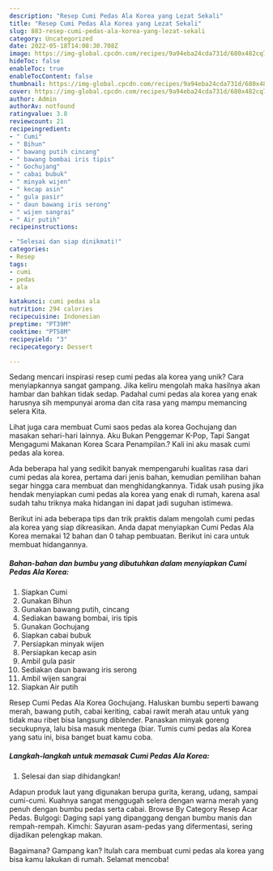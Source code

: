 ```yaml
---
description: "Resep Cumi Pedas Ala Korea yang Lezat Sekali"
title: "Resep Cumi Pedas Ala Korea yang Lezat Sekali"
slug: 883-resep-cumi-pedas-ala-korea-yang-lezat-sekali
category: Uncategorized
date: 2022-05-18T14:08:30.708Z
image: https://img-global.cpcdn.com/recipes/9a94eba24cda731d/680x482cq70/cumi-pedas-ala-korea-foto-resep-utama.jpg
hideToc: false
enableToc: true
enableTocContent: false
thumbnail: https://img-global.cpcdn.com/recipes/9a94eba24cda731d/680x482cq70/cumi-pedas-ala-korea-foto-resep-utama.jpg
cover: https://img-global.cpcdn.com/recipes/9a94eba24cda731d/680x482cq70/cumi-pedas-ala-korea-foto-resep-utama.jpg
author: Admin
authorAv: notfound
ratingvalue: 3.8
reviewcount: 21
recipeingredient:
- " Cumi"
- " Bihun"
- " bawang putih cincang"
- " bawang bombai iris tipis"
- " Gochujang"
- " cabai bubuk"
- " minyak wijen"
- " kecap asin"
- " gula pasir"
- " daun bawang iris serong"
- " wijen sangrai"
- " Air putih"
recipeinstructions:

- "Selesai dan siap dinikmati!"
categories:
- Resep
tags:
- cumi
- pedas
- ala

katakunci: cumi pedas ala 
nutrition: 294 calories
recipecuisine: Indonesian
preptime: "PT39M"
cooktime: "PT58M"
recipeyield: "3"
recipecategory: Dessert

---
```





Sedang mencari inspirasi resep cumi pedas ala korea yang unik? Cara menyiapkannya sangat gampang. Jika keliru mengolah maka hasilnya akan hambar dan bahkan tidak sedap. Padahal cumi pedas ala korea yang enak harusnya sih mempunyai aroma dan cita rasa yang mampu memancing selera Kita.





Lihat juga cara membuat Cumi saos pedas ala korea Gochujang dan masakan sehari-hari lainnya. Aku Bukan Penggemar K-Pop, Tapi Sangat Mengagumi Makanan Korea Scara Penampilan.? Kali ini aku masak cumi pedas ala korea.

Ada beberapa hal yang sedikit banyak mempengaruhi kualitas rasa dari cumi pedas ala korea, pertama dari jenis bahan, kemudian pemilihan bahan segar hingga cara membuat dan menghidangkannya. Tidak usah pusing jika hendak menyiapkan cumi pedas ala korea yang enak di rumah, karena asal sudah tahu triknya maka hidangan ini dapat jadi suguhan istimewa.






Berikut ini ada beberapa tips dan trik praktis dalam mengolah cumi pedas ala korea yang siap dikreasikan. Anda dapat menyiapkan Cumi Pedas Ala Korea memakai 12 bahan dan 0 tahap pembuatan. Berikut ini cara untuk membuat hidangannya.

<!--inarticleads1-->

##### Bahan-bahan dan bumbu yang dibutuhkan dalam menyiapkan Cumi Pedas Ala Korea:

1. Siapkan  Cumi
1. Gunakan  Bihun
1. Gunakan  bawang putih, cincang
1. Sediakan  bawang bombai, iris tipis
1. Gunakan  Gochujang
1. Siapkan  cabai bubuk
1. Persiapkan  minyak wijen
1. Persiapkan  kecap asin
1. Ambil  gula pasir
1. Sediakan  daun bawang iris serong
1. Ambil  wijen sangrai
1. Siapkan  Air putih


Resep Cumi Pedas Ala Korea Gochujang. Haluskan bumbu seperti bawang merah, bawang putih, cabai keriting, cabai rawit merah atau untuk yang tidak mau ribet bisa langsung diblender. Panaskan minyak goreng secukupnya, lalu bisa masuk mentega (biar. Tumis cumi pedas ala Korea yang satu ini, bisa banget buat kamu coba. 

<!--inarticleads2-->

##### Langkah-langkah untuk memasak Cumi Pedas Ala Korea:


1. Selesai dan siap dihidangkan!

Adapun produk laut yang digunakan berupa gurita, kerang, udang, sampai cumi-cumi. Kuahnya sangat menggugah selera dengan warna merah yang penuh dengan bumbu pedas serta cabai. Browse By Category Resep Acar Pedas. Bulgogi: Daging sapi yang dipanggang dengan bumbu manis dan rempah-rempah. Kimchi: Sayuran asam-pedas yang difermentasi, sering dijadikan pelengkap makan. 

Bagaimana? Gampang kan? Itulah cara membuat cumi pedas ala korea yang bisa kamu lakukan di rumah. Selamat mencoba!

